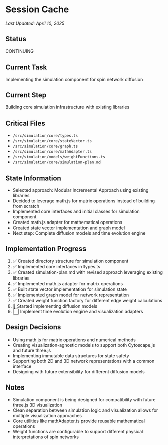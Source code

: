# Session Cache

*Last Updated: April 10, 2025*

## Status
CONTINUING

## Current Task
Implementing the simulation component for spin network diffusion

## Current Step
Building core simulation infrastructure with existing libraries

## Critical Files
- `/src/simulation/core/types.ts`
- `/src/simulation/core/stateVector.ts`
- `/src/simulation/core/graph.ts`
- `/src/simulation/core/mathAdapter.ts`
- `/src/simulation/models/weightFunctions.ts`
- `/src/simulation/core/simulation-plan.md`

## State Information
- Selected approach: Modular Incremental Approach using existing libraries
- Decided to leverage math.js for matrix operations instead of building from scratch
- Implemented core interfaces and initial classes for simulation component
- Created math.js adapter for mathematical operations
- Created state vector implementation and graph model
- Next step: Complete diffusion models and time evolution engine

## Implementation Progress
1. ✅ Created directory structure for simulation component
2. ✅ Implemented core interfaces in types.ts
3. ✅ Created simulation-plan.md with revised approach leveraging existing libraries
4. ✅ Implemented math.js adapter for matrix operations
5. ✅ Built state vector implementation for simulation state
6. ✅ Implemented graph model for network representation
7. ✅ Created weight function factory for different edge weight calculations
8. 🔄 Started implementing diffusion models
9. ⬜ Implement time evolution engine and visualization adapters

## Design Decisions
- Using math.js for matrix operations and numerical methods
- Creating visualization-agnostic models to support both Cytoscape.js and future three.js
- Implementing immutable data structures for state safety
- Supporting both 2D and 3D network representations with a common interface
- Designing with future extensibility for different diffusion models

## Notes
- Simulation component is being designed for compatibility with future three.js 3D visualization
- Clean separation between simulation logic and visualization allows for multiple visualization approaches
- Core utilities like mathAdapter.ts provide reusable mathematical operations
- Weight functions are configurable to support different physical interpretations of spin networks
